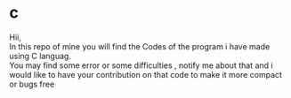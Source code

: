 # c

Hii,
<br>
In this repo of mine you will find the Codes of the program i have made using C languag.
<br>
You may find some error or some difficulties , notify me about that and i would like to have your contribution on that code to make it more compact or bugs free 
<br>

